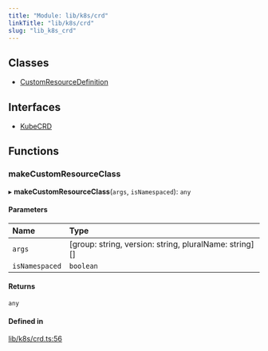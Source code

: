 ```yaml
---
title: "Module: lib/k8s/crd"
linkTitle: "lib/k8s/crd"
slug: "lib_k8s_crd"
---
```


## Classes

- [CustomResourceDefinition](../classes/lib_k8s_crd.CustomResourceDefinition.md)

## Interfaces

- [KubeCRD](../interfaces/lib_k8s_crd.KubeCRD.md)

## Functions

### makeCustomResourceClass

▸ **makeCustomResourceClass**(`args`, `isNamespaced`): `any`

#### Parameters

| Name | Type |
| :------ | :------ |
| `args` | [group: string, version: string, pluralName: string][] |
| `isNamespaced` | `boolean` |

#### Returns

`any`

#### Defined in

[lib/k8s/crd.ts:56](https://github.com/headlamp-k8s/headlamp/blob/a8b3c4c6/frontend/src/lib/k8s/crd.ts#L56)
